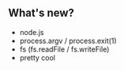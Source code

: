 ## What's new?
- node.js
- process.argv / process.exit(1)
- fs (fs.readFile / fs.writeFile)
- pretty cool